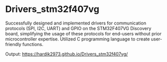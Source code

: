 # Drivers_stm32f407vg
Successfully designed and implemented drivers for communication protocols (SPI, I2C, UART) and GPIO on the STM32F407VG Discovery board, simplifying the usage of these protocols for end-users without prior microcontroller expertise. Utilized C programming language to create user-friendly functions.﻿

Output: https://hardik2973.github.io/Drivers_stm32f407vg/
